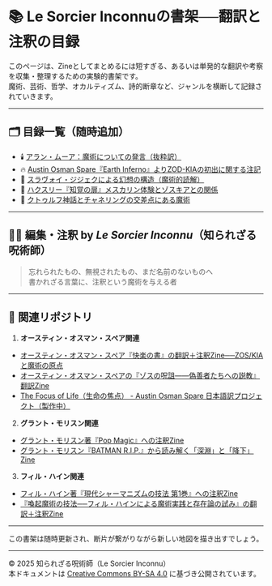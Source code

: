 # 📚 Le Sorcier Inconnuの書架──翻訳と注釈の目録

このページは、Zineとしてまとめるには短すぎる、あるいは単発的な翻訳や考察を収集・整理するための実験的書架です。  
魔術、芸術、哲学、オカルティズム、詩的断章など、ジャンルを横断して記録されていきます。

---

## 🗂 目録一覧（随時追加）

- 🕯️ [アラン・ムーア：魔術についての発言（抜粋訳）](alan_moore_magick_quotes.md)
- 🔥 [Austin Osman Spare『Earth Inferno』よりZOD-KIAの初出に関する注記](earth_inferno_zodkia.md)
- 🧵 [スラヴォイ・ジジェクによる幻想の構造（魔術的読解）](zizek_fantasy_structure.md)
- 🦠 [ハクスリー『知覚の扉』メスカリン体験とゾスキアとの関係](huxley_doors_mescaline.md)
- 🦑 [クトゥルフ神話とチャネリングの交差点にある魔術](cthulhu_channeling.md)

---

## 🧙‍♂️ 編集・注釈 by *Le Sorcier Inconnu*（知られざる呪術師）

> 忘れられたもの、無視されたもの、まだ名前のないものへ  
> 書かれざる言葉に、注釈という魔術を与える者

---

## 🔗 関連リポジトリ

1. **オースティン・オスマン・スペア関連**<br>

- [オースティン・オスマン・スペア『快楽の書』の翻訳＋注釈Zine──ZOS/KIAと魔術の原点](https://github.com/ravensgate-tux/book_of_pleasure/blob/main/README.md)
- [オースティン・オスマン・スペアの『ゾスの呪詛――偽善者たちへの説教』翻訳Zine](https://github.com/ravensgate-tux/Anathema_of_Zos/blob/main/README.md)
- [The Focus of Life（生命の焦点） - Austin Osman Spare 日本語訳プロジェクト（製作中）](https://github.com/ravensgate-tux/focus-of-life/blob/main/README.md)

2. **グラント・モリスン関連**<br>

- [グラント・モリスン著『Pop Magic』への注釈Zine](https://github.com/ravensgate-tux/pop_magic_annotation/blob/main/README.md)
- [グラント・モリスン『BATMAN R.I.P.』から読み解く「深淵」と「降下」Zine](https://github.com/ravensgate-tux/batman_rip_zine/blob/main/README.md)

3. **フィル・ハイン関連**<br>

- [フィル・ハイン著『現代シャーマニズムの技法 第1巻』への注釈Zine](https://github.com/ravensgate-tux/hine_modern_shamanism/blob/main/README.md)
- [『喚起魔術の技法──フィル・ハインによる魔術実践と存在論の試み』の翻訳＋注釈Zine](https://github.com/ravensgate-tux/hine_evocation/blob/main/README.md)

---

この書架は随時更新され、断片が繋がりながら新しい地図を描き出すでしょう。

---

© 2025 知られざる呪術師（Le Sorcier Inconnu）  
本ドキュメントは [Creative Commons BY-SA 4.0](https://creativecommons.org/licenses/by-sa/4.0/deed.ja) に基づき公開されています。
